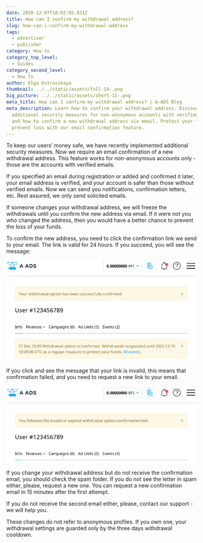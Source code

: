 ```yaml
---
date: 2020-12-07T10:02:05.831Z
title: How can I confirm my withdrawal address?
slug: how-can-i-confirm-my-withdrawal-address
tags:
  - advertiser
  - publisher
category: How to
category_top_level:
  - Guides
category_second_level:
  - How To
author: Olga Ostrovskaya
thumbnail: ../../static/assets/full-14-.png
big_picture: ../../static/assets/short-11-.png
meta_title: How can I confirm my withdrawal address? | A-ADS Blog
meta_description: Learn how to confirm your withdrawal address. Discover our
  additional security measures for non-anonymous accounts with verified emails,
  and how to confirm a new withdrawal address via email. Protect your funds and
  prevent loss with our email confirmation feature.
---
```

To keep our users’ money safe, we have recently implemented additional security measures. Now we require an email confirmation of a new withdrawal address. This feature works for non-anonymous accounts only - those are the accounts with verified emails.
 
If you specified an email during registration or added and confirmed it later, your email address is verified, and your account is safer than those without verified emails. Now we can send you notifications, confirmation letters, etc. Rest assured, we only send solicited emails.
 
If someone changes your withdrawal address, we will freeze the withdrawals until you confirm the new address via email. If it were not you who changed the address, then you would have a better chance to prevent the loss of your funds.
 
To confirm the new address, you need to click the confirmation link we send to your email. The link is valid for 24 hours. If you succeed, you will see the message: 
 
 
 
![](../../static/assets/confirmed.png "Withdrawal address confirmed")
 
If you click and see the message that your link is invalid, this means that confirmation failed, and you need to request a new link to your email.
 
![](../../static/assets/confirmed_invalid.png "An invalid confirmation link")
 
If you change your withdrawal address but do not receive the confirmation email, you should check the spam folder. If you do not see the letter in spam either, please, request a new one. You can request a new confirmation email in 15 minutes after the first attempt.
 
If you do not receive the second email either, please, contact our support - we will help you.
 
These changes do not refer to anonymous profiles. If you own one, your withdrawal settings are guarded only by the three days withdrawal cooldown.
 
